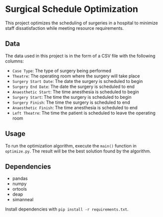 # Surgical Schedule Optimization

This project optimizes the scheduling of surgeries in a hospital to minimize staff dissatisfaction while meeting resource requirements.

## Data

The data used in this project is in the form of a CSV file with the following columns:

- `Case Type`: The type of surgery being performed
- `Theatre`: The operating room where the surgery will take place
- `Surgery Start Date`: The date the surgery is scheduled to begin
- `Surgery End Date`: The date the surgery is scheduled to end
- `Anaesthetic Start`: The time anesthesia is scheduled to begin
- `Surgery Start`: The time the surgery is scheduled to begin
- `Surgery Finish`: The time the surgery is scheduled to end
- `Anaesthetic Finish`: The time anesthesia is scheduled to end
- `Left Theatre`: The time the patient is scheduled to leave the operating room

## Usage

To run the optimization algorithm, execute the `main()` function in `optimize.py`. The result will be the best solution found by the algorithm.

## Dependencies

- pandas
- numpy
- ortools
- deap
- simanneal

Install dependencies with `pip install -r requirements.txt`.
